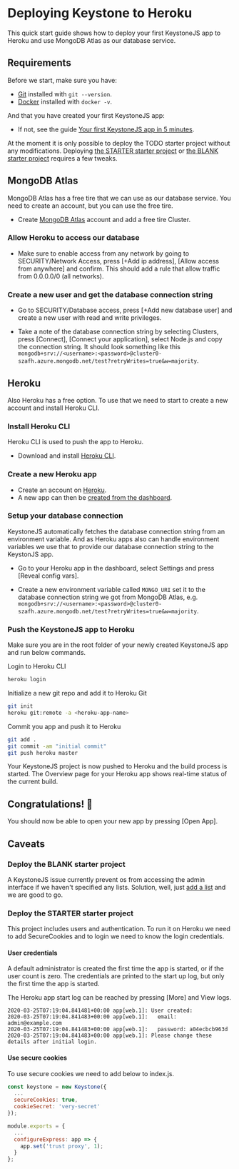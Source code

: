 <!--[meta]
section: guides
title: Heroku
subSection: deployment
[meta]-->

# Deploying Keystone to Heroku

This quick start guide shows how to deploy your first KeystoneJS app to Heroku and use MongoDB Atlas as our database service.

## Requirements

Before we start, make sure you have:

- [Git](https://git-scm.com/downloads) installed with `git --version`.
- [Docker](https://docs.docker.com/install/) installed with `docker -v`.

And that you have created your first KeystoneJS app:

- If not, see the guide [Your first KeystoneJS app in 5 minutes](https://www.keystonejs.com/quick-start/).

At the moment it is only possible to deploy the TODO starter project without any modifications. Deploying [the STARTER starter project](#deploy-the-starter-starter-project) or [the BLANK starter project](#deploy-the-blank-starter-project) requires a few tweaks.

## MongoDB Atlas

MongoDB Atlas has a free tire that we can use as our database service. You need to create an account, but you can use the free tire.

- Create [MongoDB Atlas](https://www.mongodb.com/cloud/atlas/signup) account and add a free tire Cluster.

### Allow Heroku to access our database

- Make sure to enable access from any network by going to SECURITY/Network Access, press [+Add ip address], [Allow access from anywhere] and confirm. This should add a rule that allow traffic from 0.0.0.0/0 (all networks).

### Create a new user and get the database connection string

- Go to SECURITY/Database access, press [+Add new database user] and create a new user with read and write privileges.

- Take a note of the database connection string by selecting Clusters, press [Connect], [Connect your application], select Node.js and copy the connection string. It should look something like this `mongodb+srv://<username>:<password>@cluster0-szafh.azure.mongodb.net/test?retryWrites=true&w=majority`.

## Heroku

Also Heroku has a free option. To use that we need to start to create a new account and install Heroku CLI.

### Install Heroku CLI

Heroku CLI is used to push the app to Heroku.

- Download and install [Heroku CLI](https://devcenter.heroku.com/articles/heroku-cli).

### Create a new Heroku app

- Create an account on [Heroku](https://heroku.com).
- A new app can then be [created from the dashboard](https://dashboard.heroku.com/new-app).

### Setup your database connection

KeystoneJS automatically fetches the database connection string from an environment variable. And as Heroku apps also can handle environment variables we use that to provide our database connection string to the KeystonJS app.

- Go to your Heroku app in the dashboard, select Settings and press [Reveal config vars].

- Create a new environment variable called `MONGO_URI` set it to the database connection string we got from MongoDB Atlas, e.g. `mongodb+srv://<username>:<password>@cluster0-szafh.azure.mongodb.net/test?retryWrites=true&w=majority`.

### Push the KeystoneJS app to Heroku

Make sure you are in the root folder of your newly created KeystoneJS app and run below commands.

Login to Heroku CLI

```sh
heroku login
```

Initialize a new git repo and add it to Heroku Git

```sh
git init
heroku git:remote -a <heroku-app-name>
```

Commit you app and push it to Heroku

```sh
git add .
git commit -am "initial commit"
git push heroku master
```

Your KeystoneJS project is now pushed to Heroku and the build process is started. The Overview page for your Heroku app shows real-time status of the current build.

## Congratulations! 🎉

You should now be able to open your new app by pressing [Open App].

## Caveats

### Deploy the BLANK starter project

A KeystoneJS issue currently prevent os from accessing the admin interface if we haven't specified any lists. Solution, well, just [add a list](https://www.keystonejs.com/tutorials/add-lists) and we are good to go.

### Deploy the STARTER starter project

This project includes users and authentication. To run it on Heroku we need to add SecureCookies and to login we need to know the login credentials.

#### User credentials

A default administrator is created the first time the app is started, or if the user count is zero. The credentials are printed to the start up log, but only the first time the app is started.

The Heroku app start log can be reached by pressing [More] and View logs.

    2020-03-25T07:19:04.841481+00:00 app[web.1]: User created:
    2020-03-25T07:19:04.841483+00:00 app[web.1]:   email: admin@example.com
    2020-03-25T07:19:04.841483+00:00 app[web.1]:   password: a04ecbcb963d
    2020-03-25T07:19:04.841483+00:00 app[web.1]: Please change these details after initial login.

#### Use secure cookies

To use secure cookies we need to add below to index.js.

```js
const keystone = new Keystone({
  ...
  secureCookies: true,
  cookieSecret: 'very-secret'
});

module.exports = {
  ...
  configureExpress: app => {
    app.set('trust proxy', 1);
  }
};
```
